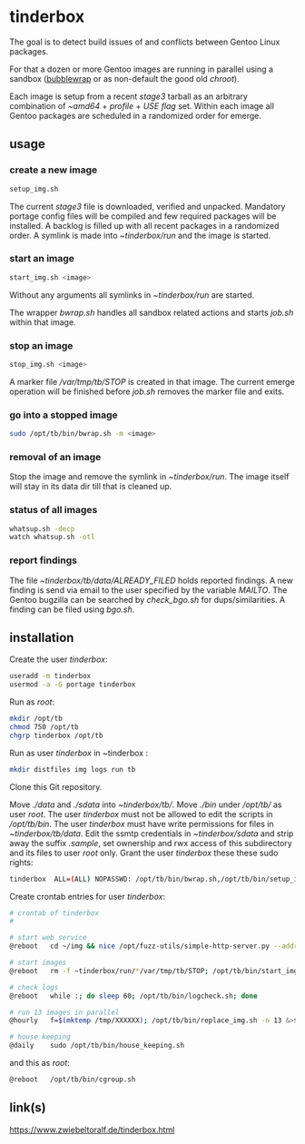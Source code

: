 # tinderbox
The goal is to detect build issues of and conflicts between Gentoo Linux packages.

For that a dozen or more Gentoo images are running in parallel using a sandbox ([bubblewrap](https://github.com/containers/bubblewrap) or as non-default the good old *chroot*).

Each image is setup from a recent *stage3* tarball as an arbitrary combination of *~amd64* + *profile* + *USE flag* set.
Within each image all Gentoo packages are scheduled in a randomized order for emerge.

## usage
### create a new image

```bash
setup_img.sh
```
The current *stage3* file is downloaded, verified and unpacked.
Mandatory portage config files will be compiled and few required packages will be installed.
A backlog is filled up with all recent packages in a randomized order.
A symlink is made into *~tinderbox/run* and the image is started.

### start an image
```bash
start_img.sh <image>
```
Without any arguments all symlinks in *~tinderbox/run* are started.

The wrapper *bwrap.sh* handles all sandbox related actions and starts *job.sh* within that image.

### stop an image

```bash
stop_img.sh <image>
```

A marker file */var/tmp/tb/STOP* is created in that image.
The current emerge operation will be finished before *job.sh* removes the marker file and exits.

### go into a stopped image
```bash
sudo /opt/tb/bin/bwrap.sh -m <image>
```

### removal of an image
Stop the image and remove the symlink in *~tinderbox/run*.
The image itself will stay in its data dir till that is cleaned up.

### status of all images
```bash
whatsup.sh -decp
watch whatsup.sh -otl
```

### report findings
The file *~tinderbox/tb/data/ALREADY_FILED* holds reported findings.
A new finding is send via email to the user specified by the variable *MAILTO*.
The Gentoo bugzilla can be searched by *check_bgo.sh* for dups/similarities.
A finding can be filed using *bgo.sh*.

## installation
Create the user *tinderbox*:

```bash
useradd -m tinderbox
usermod -a -G portage tinderbox
```

Run as *root*:

```bash
mkdir /opt/tb
chmod 750 /opt/tb
chgrp tinderbox /opt/tb
```
Run as user *tinderbox* in ~tinderbox :

```bash
mkdir distfiles img logs run tb
```
Clone this Git repository.

Move *./data* and *./sdata* into *~tinderbox/tb/*.
Move *./bin* under */opt/tb/* as user *root*.
The user *tinderbox* must not be allowed to edit the scripts in */opt/tb/bin*.
The user *tinderbox* must have write permissions for files in *~tinderbox/tb/data*.
Edit the ssmtp credentials in *~tinderbox/sdata* and strip away the suffix *.sample*, set ownership and rwx access of this subdirectory and its files to user *root* only.
Grant the user *tinderbox* these these sudo rights:

```bash
tinderbox  ALL=(ALL) NOPASSWD: /opt/tb/bin/bwrap.sh,/opt/tb/bin/setup_img.sh,/opt/tb/bin/house_keeping.sh
```

Create crontab entries for user *tinderbox*:

```bash
# crontab of tinderbox
#

# start web service
@reboot   cd ~/img && nice /opt/fuzz-utils/simple-http-server.py --address x.y.z --port 12345 &>/tmp/web-tinderbox.log

# start images
@reboot   rm -f ~tinderbox/run/*/var/tmp/tb/STOP; /opt/tb/bin/start_img.sh

# check logs
@reboot   while :; do sleep 60; /opt/tb/bin/logcheck.sh; done

# run 13 images in parallel
@hourly   f=$(mktemp /tmp/XXXXXX); /opt/tb/bin/replace_img.sh -n 13 &>$f; cat $f; rm $f

# house keeping
@daily    sudo /opt/tb/bin/house_keeping.sh
```

and this as *root*:

```bash
@reboot   /opt/tb/bin/cgroup.sh
```

## link(s)

https://www.zwiebeltoralf.de/tinderbox.html

